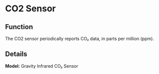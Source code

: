 # CO2 Sensor

## Function
The CO2 sensor periodically reports CO₂ data, in parts per million (ppm).

## Details
**Model:** Gravity Infrared CO₂ Sensor
